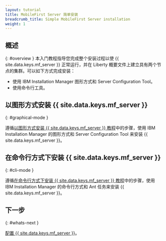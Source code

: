 ```yaml
---
layout: tutorial
title: MobileFirst Server 简单安装
breadcrumb_title: Simple MobileFirst Server installation
weight: 1
---
```

<!-- NLS_CHARSET=UTF-8 -->
## 概述
{: #overview }
本入门教程指导您完成整个安装过程以使 {{ site.data.keys.mf_server }} 正常运行，并在 Liberty 概要文件上建立具有两个节点的集群。可以如下方式完成安装：
* 使用 IBM Installation Manager 图形方式和 Server Configuration Tool。
* 使用命令行工具。

## 以图形方式安装 {{ site.data.keys.mf_server }}
{: #graphical-mode }

遵循[以图形方式安装 {{ site.data.keys.mf_server }} 教程](tutorials/graphical-mode)中的步骤，使用 IBM Installation Manager 的图形方式和 Server Configuration Tool 来安装 {{ site.data.keys.mf_server }}。

## 在命令行方式下安装 {{ site.data.keys.mf_server }}
{: #cli-mode }

遵循[在命令行方式下安装 {{ site.data.keys.mf_server }} 教程](tutorials/command-line)中的步骤，使用 IBM Installation Manager 的命令行方式和 Ant 任务来安装 {{ site.data.keys.mf_server }}。

## 下一步
{: #whats-next }

[配置 {{ site.data.keys.mf_server }}](../server-configuration)。
